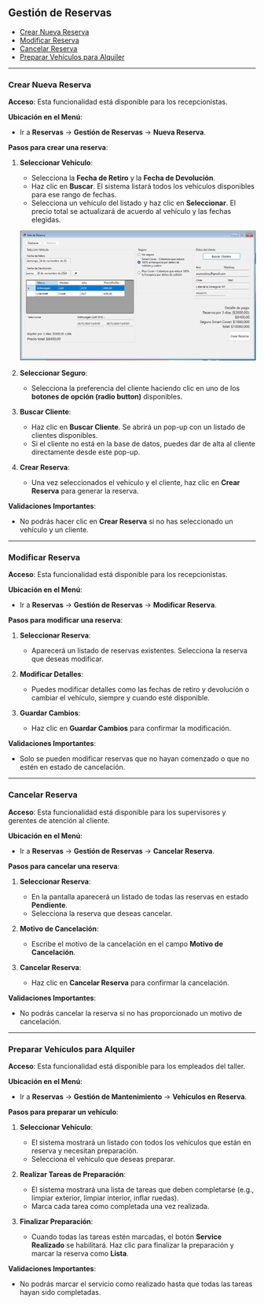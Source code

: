 ## Gestión de Reservas

- [Crear Nueva Reserva](#crear-nueva-reserva)
- [Modificar Reserva](#modificar-reserva)
- [Cancelar Reserva](#cancelar-reserva)
- [Preparar Vehículos para Alquiler](#preparar-vehículos-para-alquiler)

--- 


### Crear Nueva Reserva

**Acceso**: Esta funcionalidad está disponible para los recepcionistas.

**Ubicación en el Menú**:  
- Ir a **Reservas** → **Gestión de Reservas** → **Nueva Reserva**.

**Pasos para crear una reserva**:

1. **Seleccionar Vehículo**:  
   - Selecciona la **Fecha de Retiro** y la **Fecha de Devolución**.
   - Haz clic en **Buscar**. El sistema listará todos los vehículos disponibles para ese rango de fechas.
   - Selecciona un vehículo del listado y haz clic en **Seleccionar**. El precio total se actualizará de acuerdo al vehículo y las fechas elegidas.

   ![Captura de pantalla - Alta de Reserva](/assets/alta-de-reserva.png)

2. **Seleccionar Seguro**:  
   - Selecciona la preferencia del cliente haciendo clic en uno de los **botones de opción (radio button)** disponibles.

3. **Buscar Cliente**:  
   - Haz clic en **Buscar Cliente**. Se abrirá un pop-up con un listado de clientes disponibles.
   - Si el cliente no está en la base de datos, puedes dar de alta al cliente directamente desde este pop-up.

4. **Crear Reserva**:  
   - Una vez seleccionados el vehículo y el cliente, haz clic en **Crear Reserva** para generar la reserva.

**Validaciones Importantes**:
- No podrás hacer clic en **Crear Reserva** si no has seleccionado un vehículo y un cliente.

---

### Modificar Reserva

**Acceso**: Esta funcionalidad está disponible para los recepcionistas.

**Ubicación en el Menú**:  
- Ir a **Reservas** → **Gestión de Reservas** → **Modificar Reserva**.

**Pasos para modificar una reserva**:

1. **Seleccionar Reserva**:  
   - Aparecerá un listado de reservas existentes. Selecciona la reserva que deseas modificar.

2. **Modificar Detalles**:  
   - Puedes modificar detalles como las fechas de retiro y devolución o cambiar el vehículo, siempre y cuando esté disponible.

3. **Guardar Cambios**:  
   - Haz clic en **Guardar Cambios** para confirmar la modificación.

**Validaciones Importantes**:
- Solo se pueden modificar reservas que no hayan comenzado o que no estén en estado de cancelación.

---

### Cancelar Reserva

**Acceso**: Esta funcionalidad está disponible para los supervisores y gerentes de atención al cliente.

**Ubicación en el Menú**:  
- Ir a **Reservas** → **Gestión de Reservas** → **Cancelar Reserva**.

**Pasos para cancelar una reserva**:

1. **Seleccionar Reserva**:  
   - En la pantalla aparecerá un listado de todas las reservas en estado **Pendiente**.
   - Selecciona la reserva que deseas cancelar.

2. **Motivo de Cancelación**:  
   - Escribe el motivo de la cancelación en el campo **Motivo de Cancelación**.

3. **Cancelar Reserva**:  
   - Haz clic en **Cancelar Reserva** para confirmar la cancelación.

**Validaciones Importantes**:
- No podrás cancelar la reserva si no has proporcionado un motivo de cancelación.

---

### Preparar Vehículos para Alquiler

**Acceso**: Esta funcionalidad está disponible para los empleados del taller.

**Ubicación en el Menú**:  
- Ir a **Reservas** → **Gestión de Mantenimiento** → **Vehículos en Reserva**.

**Pasos para preparar un vehículo**:

1. **Seleccionar Vehículo**:  
   - El sistema mostrará un listado con todos los vehículos que están en reserva y necesitan preparación.
   - Selecciona el vehículo que deseas preparar.

2. **Realizar Tareas de Preparación**:  
   - El sistema mostrará una lista de tareas que deben completarse (e.g., limpiar exterior, limpiar interior, inflar ruedas).
   - Marca cada tarea como completada una vez realizada.

3. **Finalizar Preparación**:  
   - Cuando todas las tareas estén marcadas, el botón **Service Realizado** se habilitará. Haz clic para finalizar la preparación y marcar la reserva como **Lista**.

**Validaciones Importantes**:
- No podrás marcar el servicio como realizado hasta que todas las tareas hayan sido completadas.